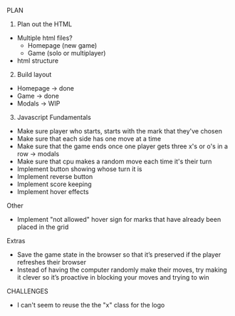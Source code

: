 PLAN

1. Plan out the HTML

- Multiple html files?
  - Homepage (new game)
  - Game (solo or multiplayer)
- html structure

2. Build layout

- Homepage -> done
- Game -> done
- Modals -> WIP

3. Javascript
   Fundamentals

- Make sure player who starts, starts with the mark that they've chosen
- Make sure that each side has one move at a time
- Make sure that the game ends once one player gets three x's or o's in a row -> modals
- Make sure that cpu makes a random move each time it's their turn
- Implement button showing whose turn it is
- Implement reverse button
- Implement score keeping
- Implement hover effects

Other

- Implement "not allowed" hover sign for marks that have already been placed in the grid

Extras

- Save the game state in the browser so that it’s preserved if the player refreshes their browser
- Instead of having the computer randomly make their moves, try making it clever so it’s proactive in blocking your moves and trying to win

CHALLENGES

- I can't seem to reuse the the "x" class for the logo
